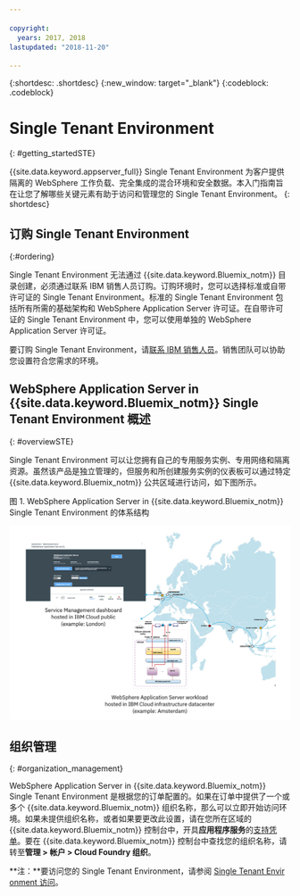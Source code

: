 ```yaml
---

copyright:
  years: 2017, 2018
lastupdated: "2018-11-20"

---
```


{:shortdesc: .shortdesc}
{:new_window: target="_blank"}
{:codeblock: .codeblock}

# Single Tenant Environment
{: #getting_startedSTE}

{{site.data.keyword.appserver_full}} Single Tenant Environment 为客户提供隔离的 WebSphere 工作负载、完全集成的混合环境和安全数据。本入门指南旨在让您了解哪些关键元素有助于访问和管理您的 Single Tenant Environment。
{: shortdesc}

## 订购 Single Tenant Environment
{:#ordering}

Single Tenant Environment 无法通过 {{site.data.keyword.Bluemix_notm}} 目录创建，必须通过联系 IBM 销售人员订购。订购环境时，您可以选择标准或自带许可证的 Single Tenant Environment。标准的 Single Tenant Environment 包括所有所需的基础架构和 WebSphere Application Server 许可证。在自带许可证的 Single Tenant Environment 中，您可以使用单独的 WebSphere Application Server 许可证。

要订购 Single Tenant Environment，请[联系 IBM 销售人员](reportingIssues.html#contacting-sales)。销售团队可以协助您设置符合您需求的环境。

## WebSphere Application Server in {{site.data.keyword.Bluemix_notm}} Single Tenant Environment 概述
{: #overviewSTE}

Single Tenant Environment 可以让您拥有自己的专用服务实例、专用网络和隔离资源。虽然该产品是独立管理的，但服务和所创建服务实例的仪表板可以通过特定 {{site.data.keyword.Bluemix_notm}} 公共区域进行访问，如下图所示。

图 1. WebSphere Application Server in {{site.data.keyword.Bluemix_notm}} Single Tenant Environment 的体系结构

![图 1. Single Tenant Environment 的体系结构](images/WASaaS.png)


## 组织管理
{: #organization_management}

WebSphere Application Server in {{site.data.keyword.Bluemix_notm}} Single Tenant Environment 是根据您的订单配置的。如果在订单中提供了一个或多个 {{site.data.keyword.Bluemix_notm}} 组织名称，那么可以立即开始访问环境。如果未提供组织名称，或者如果要更改此设置，请在您所在区域的 {{site.data.keyword.Bluemix_notm}} 控制台中，开具**应用程序服务**的[支持凭单](reportingIssues.html#reporting_issues)。要在 {{site.data.keyword.Bluemix_notm}} 控制台中查找您的组织名称，请转至**管理 > 帐户 > Cloud Foundry 组织**。

**注：**要访问您的 Single Tenant Environment，请参阅 [Single Tenant Envir onment 访问](singleTenantAccess.html#singleTenantEnvironment)。
